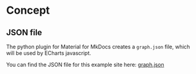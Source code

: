 # Concept
## JSON file

The python plugin for Material for MkDocs creates a `graph.json` file, which will be used by ECharts javascript. 

You can find the JSON file for this example site here: [graph.json](../assets/javascripts/graph.json)
